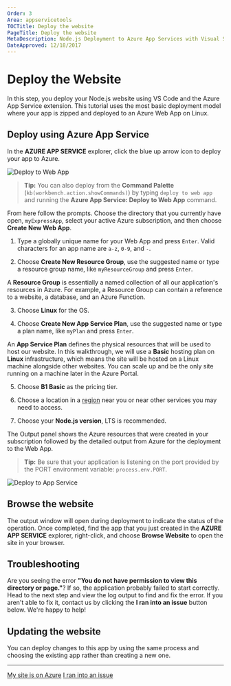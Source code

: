 ```yaml
---
Order: 3
Area: appservicetools
TOCTitle: Deploy the website
PageTitle: Deploy the website
MetaDescription: Node.js Deployment to Azure App Services with Visual Studio Code
DateApproved: 12/18/2017
---
```

# Deploy the Website

In this step, you deploy your Node.js website using VS Code and the Azure App Service extension. This tutorial uses the most basic deployment model where your app is zipped and deployed to an Azure Web App on Linux.

## Deploy using Azure App Service

In the **AZURE APP SERVICE** explorer, click the blue up arrow icon to deploy your app to Azure.

![Deploy to Web App](images/app-service-extension/deploy.png)

> **Tip:** You can also deploy from the **Command Palette** (`kb(workbench.action.showCommands)`) by typing `deploy to web app` and running the **Azure App Service: Deploy to Web App** command.

From here follow the prompts. Choose the directory that you currently have open, `myExpressApp`, select your active Azure subscription, and then choose **Create New Web App**.

1. Type a globally unique name for your Web App and press `Enter`. Valid characters for an app name are `a-z`, `0-9`, and `-`.

2. Choose **Create New Resource Group**, use the suggested name or type a resource group name, like `myResourceGroup` and press `Enter`.

A **Resource Group** is essentially a named collection of all our application's resources in Azure. For example, a Resource Group can contain a reference to a website, a database, and an Azure Function.

3. Choose **Linux** for the OS.

4. Choose **Create New App Service Plan**, use the suggested name or type a plan name, like `myPlan` and press `Enter`.

An **App Service Plan** defines the physical resources that will be used to host our website. In this walkthrough, we will use a **Basic** hosting plan on **Linux** infrastructure, which means the site will be hosted on a Linux machine alongside other websites. You can scale up and be the only site running on a machine later in the Azure Portal.

5. Choose **B1 Basic** as the pricing tier.

6. Choose a location in a [region](https://azure.microsoft.com/en-us/regions/) near you or near other services you may need to access.

7. Choose your **Node.js version**, LTS is recommended.

The Output panel shows the Azure resources that were created in your subscription followed by the detailed output from Azure for the deployment to the Web App.

> **Tip:** Be sure that your application is listening on the port provided by the PORT environment variable: `process.env.PORT`.

![Deploy to App Service](images/app-service-extension/create-output.png)

## Browse the website

The output window will open during deployment to indicate the status of the operation. Once completed, find the app that you just created in the **AZURE APP SERVICE** explorer, right-click, and choose **Browse Website** to open the site in your browser.

## Troubleshooting

Are you seeing the error **"You do not have permission to view this directory or page."**? If so, the application probably failed to start correctly. Head to the next step and view the log output to find and fix the error. If you aren't able to fix it, contact us by clicking the **I ran into an issue** button below. We're happy to help!

## Updating the website

You can deploy changes to this app by using the same process and choosing the existing app rather than creating a new one.

----

<a class="tutorial-next-btn" href="/tutorials/app-service-extension/tailing-logs">My site is on Azure</a> <a class="tutorial-feedback-btn" onclick="reportIssue('node-deployment-azureappservice', 'deploy-app')" href="javascript:void(0)">I ran into an issue</a>
